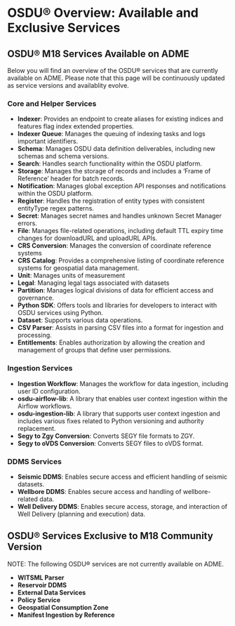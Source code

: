 # OSDU&reg; Overview: Available and Exclusive Services

## OSDU&reg; M18 Services Available on ADME 
Below you will find an overview of the OSDU&reg; services that are currently available on ADME. Please note that this page will be continuously updated as service versions and availablity evolve. 
### Core and Helper Services
- **Indexer**: Provides an endpoint to create aliases for existing indices and features flag index extended properties.
- **Indexer Queue**: Manages the queuing of indexing tasks and logs important identifiers.
- **Schema**: Manages OSDU data definition deliverables, including new schemas and schema versions.
- **Search**: Handles search functionality within the OSDU platform.
- **Storage**: Manages the storage of records and includes a ‘Frame of Reference’ header for batch records.
- **Notification**: Manages global exception API responses and notifications within the OSDU platform.
- **Register**: Handles the registration of entity types with consistent entityType regex patterns.
- **Secret**: Manages secret names and handles unknown Secret Manager errors.
- **File**: Manages file-related operations, including default TTL expiry time changes for downloadURL and uploadURL APIs.
- **CRS Conversion**: Manages the conversion of coordinate reference systems
- **CRS Catalog**: Provides a comprehensive listing of coordinate reference systems for geospatial data management.
- **Unit**: Manages units of measurement
- **Legal**: Managing legal tags associated with datasets
- **Partition**: Manages logical divisions of data for efficient access and governance.
- **Python SDK**: Offers tools and libraries for developers to interact with OSDU services using Python.
- **Dataset**: Supports various data operations.
- **CSV Parser**: Assists in parsing CSV files into a format for ingestion and processing. 
- **Entitlements**: Enables authorization by allowing the creation and management of groups that define user permissions.

### Ingestion Services
- **Ingestion Workflow**: Manages the workflow for data ingestion, including user ID configuration.
- **osdu-airflow-lib**: A library that enables user context ingestion within the Airflow workflows.
- **osdu-ingestion-lib**: A library that supports user context ingestion and includes various fixes related to Python versioning and authority replacement.
- **Segy to Zgy Conversion**: Converts SEGY file formats to ZGY.
- **Segy to oVDS Conversion**: Converts SEGY files to oVDS format.

### DDMS Services
- **Seismic DDMS**: Enables secure access and efficient handling of seismic datasets.
- **Wellbore DDMS**: Enables secure access and handling of wellbore-related data.
- **Well Delivery DDMS**: Enables secure access, storage, and interaction of Well Delivery (planning and execution) data.

## OSDU&reg; Services Exclusive to M18 Community Version
NOTE: The following OSDU&reg; services are not currently available on ADME.
- **WITSML Parser**
- **Reservoir DDMS**
- **External Data Services**
- **Policy Service**
- **Geospatial Consumption Zone**
- **Manifest Ingestion by Reference**

